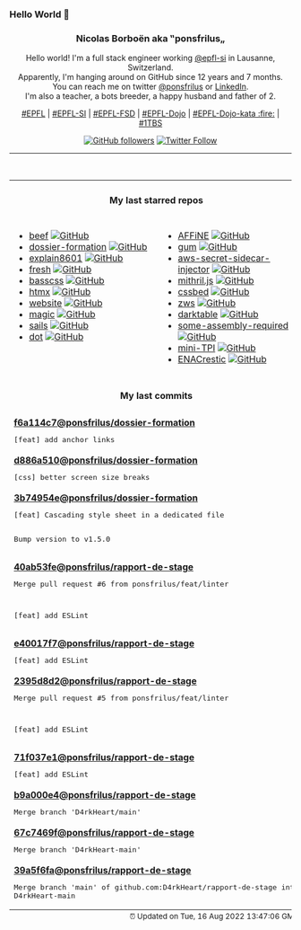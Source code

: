 ### Hello World 👋

<p align="center">
  <!-- use https://avatars.githubusercontent.com/u/176002?v=4 for your default github picture 
  <img src="https://raw.githubusercontent.com/ponsfrilus/ponsfrilus/master/img/ponsfrilus.png" title="Nicolas Borboën aka ‟ponsfrilus„" alt="Nicolas Borboën aka ‟ponsfrilus„" /> -->
  <h3 align="center">
    Nicolas Borboën aka ‟ponsfrilus„
  </h3>
  <p align="center">
    Hello world! I'm a full stack engineer working <a href="https://github.com/epfl-si">@epfl-si</a> in Lausanne, Switzerland.
    <br />Apparently, I'm hanging around on GitHub since 12 years and 7 months.
    <br />You can reach me on twitter <a href="https://twitter.com/ponsfrilus">@ponsfrilus</a> or <a href="http://linkedin.com/in/nicolasborboen">LinkedIn</a>.
    <br />I'm also a teacher, a bots breeder, a happy husband and father of 2.
  </p>
  <p align="center">
    <a href="https://www.epfl.ch">#EPFL</a> | 
    <a href="https://github.com/epfl-si/">#EPFL-SI</a> | 
    <a href="https://github.com/epfl-fsd">#EPFL-FSD</a> | 
    <a href="https://github.com/topics/epfl-dojo">#EPFL-Dojo</a> | 
    <a href="https://github.com/topics/epfl-dojo-kata">#EPFL-Dojo-kata :fire:</a> | 
    <a href="https://en.wikipedia.org/wiki/Indentation_style#Variant:_1TBS_(OTBS)">#1TBS</a>
  </p>
  <p align="center">
    <a href="https://github.com/ponsfrilus"><img alt="GitHub followers" src="https://img.shields.io/github/followers/ponsfrilus?label=Follow%20me%20on%20github&style=social"></a>
    <a href="https://twitter.com/ponsfrilus"><img alt="Twitter Follow" src="https://img.shields.io/twitter/follow/ponsfrilus?label=follow%20me%20on%20twitter&style=social"></a>
  </p>
  </p><hr><table align="center">
<tr>
<td colspan="2" align="center"><h4>My last starred repos</h4></td>
</tr>
<tr>
<td valign="top">
<ul>
<li>
<a href="https://github.com/beefproject/beef" title="The Browser Exploitation Framework Project" target="_blank">beef</a>&nbsp;<a href="https://github.com/beefproject/beef" title="The Browser Exploitation Framework Project" target="_blank"><img src="https://img.shields.io/github/stars/beefproject/beef?style=social" alt="GitHub"></a>
</li>
<li>
<a href="https://github.com/ponsfrilus/dossier-formation" title="Site pour le dossier de formation des apprentis informaticiens CFC" target="_blank">dossier-formation</a>&nbsp;<a href="https://github.com/ponsfrilus/dossier-formation" title="Site pour le dossier de formation des apprentis informaticiens CFC" target="_blank"><img src="https://img.shields.io/github/stars/ponsfrilus/dossier-formation?style=social" alt="GitHub"></a>
</li>
<li>
<a href="https://github.com/dokutan/explain8601" title="Convert an ISO 8601 expression to a human readable description" target="_blank">explain8601</a>&nbsp;<a href="https://github.com/dokutan/explain8601" title="Convert an ISO 8601 expression to a human readable description" target="_blank"><img src="https://img.shields.io/github/stars/dokutan/explain8601?style=social" alt="GitHub"></a>
</li>
<li>
<a href="https://github.com/denoland/fresh" title="The next-gen web framework." target="_blank">fresh</a>&nbsp;<a href="https://github.com/denoland/fresh" title="The next-gen web framework." target="_blank"><img src="https://img.shields.io/github/stars/denoland/fresh?style=social" alt="GitHub"></a>
</li>
<li>
<a href="https://github.com/basscss/basscss" title="Low-level CSS Toolkit – the original Functional/Utility/Atomic CSS library" target="_blank">basscss</a>&nbsp;<a href="https://github.com/basscss/basscss" title="Low-level CSS Toolkit – the original Functional/Utility/Atomic CSS library" target="_blank"><img src="https://img.shields.io/github/stars/basscss/basscss?style=social" alt="GitHub"></a>
</li>
<li>
<a href="https://github.com/bigskysoftware/htmx" title="</> htmx - high power tools for HTML" target="_blank">htmx</a>&nbsp;<a href="https://github.com/bigskysoftware/htmx" title="</> htmx - high power tools for HTML" target="_blank"><img src="https://img.shields.io/github/stars/bigskysoftware/htmx?style=social" alt="GitHub"></a>
</li>
<li>
<a href="https://github.com/zws-im/website" title="Website for ZWS" target="_blank">website</a>&nbsp;<a href="https://github.com/zws-im/website" title="Website for ZWS" target="_blank"><img src="https://img.shields.io/github/stars/zws-im/website?style=social" alt="GitHub"></a>
</li>
<li>
<a href="https://github.com/nettlep/magic" title="Scanner for decks of cards with bar codes printed on card edges" target="_blank">magic</a>&nbsp;<a href="https://github.com/nettlep/magic" title="Scanner for decks of cards with bar codes printed on card edges" target="_blank"><img src="https://img.shields.io/github/stars/nettlep/magic?style=social" alt="GitHub"></a>
</li>
<li>
<a href="https://github.com/balderdashy/sails" title="Realtime MVC Framework for Node.js" target="_blank">sails</a>&nbsp;<a href="https://github.com/balderdashy/sails" title="Realtime MVC Framework for Node.js" target="_blank"><img src="https://img.shields.io/github/stars/balderdashy/sails?style=social" alt="GitHub"></a>
</li>
<li>
<a href="https://github.com/sensity-ai/dot" title="The Deepfake Offensive Toolkit" target="_blank">dot</a>&nbsp;<a href="https://github.com/sensity-ai/dot" title="The Deepfake Offensive Toolkit" target="_blank"><img src="https://img.shields.io/github/stars/sensity-ai/dot?style=social" alt="GitHub"></a>
</li>
</ul>
<img width="450" height="1" /></td>
<td valign="top">
<ul>
<li>
<a href="https://github.com/toeverything/AFFiNE" title="There can be more than Notion and Miro. Affine is a next-gen knowledge base that brings planning, sorting and creating all together. Privacy first, open-source, customizable and ready to use. " target="_blank">AFFiNE</a>&nbsp;<a href="https://github.com/toeverything/AFFiNE" title="There can be more than Notion and Miro. Affine is a next-gen knowledge base that brings planning, sorting and creating all together. Privacy first, open-source, customizable and ready to use. " target="_blank"><img src="https://img.shields.io/github/stars/toeverything/AFFiNE?style=social" alt="GitHub"></a>
</li>
<li>
<a href="https://github.com/charmbracelet/gum" title="A tool for glamorous shell scripts 🎀" target="_blank">gum</a>&nbsp;<a href="https://github.com/charmbracelet/gum" title="A tool for glamorous shell scripts 🎀" target="_blank"><img src="https://img.shields.io/github/stars/charmbracelet/gum?style=social" alt="GitHub"></a>
</li>
<li>
<a href="https://github.com/aws-samples/aws-secret-sidecar-injector" title="Kubernetes mutating webhook to fetch secrets from AWS Secrets Manager" target="_blank">aws-secret-sidecar-injector</a>&nbsp;<a href="https://github.com/aws-samples/aws-secret-sidecar-injector" title="Kubernetes mutating webhook to fetch secrets from AWS Secrets Manager" target="_blank"><img src="https://img.shields.io/github/stars/aws-samples/aws-secret-sidecar-injector?style=social" alt="GitHub"></a>
</li>
<li>
<a href="https://github.com/MithrilJS/mithril.js" title="A JavaScript Framework for Building Brilliant Applications" target="_blank">mithril.js</a>&nbsp;<a href="https://github.com/MithrilJS/mithril.js" title="A JavaScript Framework for Building Brilliant Applications" target="_blank"><img src="https://img.shields.io/github/stars/MithrilJS/mithril.js?style=social" alt="GitHub"></a>
</li>
<li>
<a href="https://github.com/ubershmekel/cssbed" title="Test bed for simple css resets that make your static page nice without classes." target="_blank">cssbed</a>&nbsp;<a href="https://github.com/ubershmekel/cssbed" title="Test bed for simple css resets that make your static page nice without classes." target="_blank"><img src="https://img.shields.io/github/stars/ubershmekel/cssbed?style=social" alt="GitHub"></a>
</li>
<li>
<a href="https://github.com/zws-im/zws" title="Shorten URLs using invisible spaces" target="_blank">zws</a>&nbsp;<a href="https://github.com/zws-im/zws" title="Shorten URLs using invisible spaces" target="_blank"><img src="https://img.shields.io/github/stars/zws-im/zws?style=social" alt="GitHub"></a>
</li>
<li>
<a href="https://github.com/darktable-org/darktable" title="darktable is an open source photography workflow application and raw developer" target="_blank">darktable</a>&nbsp;<a href="https://github.com/darktable-org/darktable" title="darktable is an open source photography workflow application and raw developer" target="_blank"><img src="https://img.shields.io/github/stars/darktable-org/darktable?style=social" alt="GitHub"></a>
</li>
<li>
<a href="https://github.com/hackclub/some-assembly-required" title="An approachable introduction to assembly." target="_blank">some-assembly-required</a>&nbsp;<a href="https://github.com/hackclub/some-assembly-required" title="An approachable introduction to assembly." target="_blank"><img src="https://img.shields.io/github/stars/hackclub/some-assembly-required?style=social" alt="GitHub"></a>
</li>
<li>
<a href="https://github.com/SaphireVert/mini-TPI" title="null" target="_blank">mini-TPI</a>&nbsp;<a href="https://github.com/SaphireVert/mini-TPI" title="null" target="_blank"><img src="https://img.shields.io/github/stars/SaphireVert/mini-TPI?style=social" alt="GitHub"></a>
</li>
<li>
<a href="https://github.com/EPFL-ENAC/ENACrestic" title="Simplify Ubuntu users to use restic for their desktop backup" target="_blank">ENACrestic</a>&nbsp;<a href="https://github.com/EPFL-ENAC/ENACrestic" title="Simplify Ubuntu users to use restic for their desktop backup" target="_blank"><img src="https://img.shields.io/github/stars/EPFL-ENAC/ENACrestic?style=social" alt="GitHub"></a>
</li>
</ul>
<img width="450" height="1" /></td>
</tr>
<tr>
<td colspan="2" align="center"><h4>My last commits</h4></td>
</tr>
<tr>
        <td colspan="2">
          <div><strong><a href="https://api.github.com/repos/ponsfrilus/dossier-formation/commits/f6a114c7b6d8a29aaebdf4e03d0cb5638deb894a" title="2022-08-12T14:59:45.000+02:00" target="_blank">f6a114c7</a><a href="https://github.com/ponsfrilus">@ponsfrilus</a><a href="https://github.com/ponsfrilus/dossier-formation" title="Site pour le dossier de formation des apprentis informaticiens CFC">/dossier-formation</a></strong></div>
          <pre>[feat] add anchor links</pre>
        </td>
        </tr><tr>
        <td colspan="2">
          <div><strong><a href="https://api.github.com/repos/ponsfrilus/dossier-formation/commits/d886a51025483b75c4160d4572743060dd537a3e" title="2022-08-12T14:10:17.000+02:00" target="_blank">d886a510</a><a href="https://github.com/ponsfrilus">@ponsfrilus</a><a href="https://github.com/ponsfrilus/dossier-formation" title="Site pour le dossier de formation des apprentis informaticiens CFC">/dossier-formation</a></strong></div>
          <pre>[css] better screen size breaks</pre>
        </td>
        </tr><tr>
        <td colspan="2">
          <div><strong><a href="https://api.github.com/repos/ponsfrilus/dossier-formation/commits/3b74954e04259fbd197b47e5a8bf474410277ca3" title="2022-08-12T13:54:10.000+02:00" target="_blank">3b74954e</a><a href="https://github.com/ponsfrilus">@ponsfrilus</a><a href="https://github.com/ponsfrilus/dossier-formation" title="Site pour le dossier de formation des apprentis informaticiens CFC">/dossier-formation</a></strong></div>
          <pre>[feat] Cascading style sheet in a dedicated file

Bump version to v1.5.0</pre>
        </td>
        </tr><tr>
        <td colspan="2">
          <div><strong><a href="https://api.github.com/repos/ponsfrilus/rapport-de-stage/commits/40ab53fe3a3bcd09ca3b8e89d195722095f3d5c3" title="2022-08-10T14:41:54.000+02:00" target="_blank">40ab53fe</a><a href="https://github.com/ponsfrilus">@ponsfrilus</a><a href="https://github.com/ponsfrilus/rapport-de-stage" title="null">/rapport-de-stage</a></strong></div>
          <pre>Merge pull request #6 from ponsfrilus/feat/linter

[feat] add ESLint</pre>
        </td>
        </tr><tr>
        <td colspan="2">
          <div><strong><a href="https://api.github.com/repos/ponsfrilus/rapport-de-stage/commits/e40017f7f3b52e7863ed14daa816e33b8865fa24" title="2022-08-10T14:39:28.000+02:00" target="_blank">e40017f7</a><a href="https://github.com/ponsfrilus">@ponsfrilus</a><a href="https://github.com/ponsfrilus/rapport-de-stage" title="null">/rapport-de-stage</a></strong></div>
          <pre>[feat] add ESLint</pre>
        </td>
        </tr><tr>
        <td colspan="2">
          <div><strong><a href="https://api.github.com/repos/ponsfrilus/rapport-de-stage/commits/2395d8d204f73a1204564f3731e8b54e2e4e376e" title="2022-08-10T09:54:26.000+02:00" target="_blank">2395d8d2</a><a href="https://github.com/ponsfrilus">@ponsfrilus</a><a href="https://github.com/ponsfrilus/rapport-de-stage" title="null">/rapport-de-stage</a></strong></div>
          <pre>Merge pull request #5 from ponsfrilus/feat/linter

[feat] add ESLint</pre>
        </td>
        </tr><tr>
        <td colspan="2">
          <div><strong><a href="https://api.github.com/repos/ponsfrilus/rapport-de-stage/commits/71f037e1648c42d81e22df24e18b5c8d9f3fe907" title="2022-08-10T09:53:50.000+02:00" target="_blank">71f037e1</a><a href="https://github.com/ponsfrilus">@ponsfrilus</a><a href="https://github.com/ponsfrilus/rapport-de-stage" title="null">/rapport-de-stage</a></strong></div>
          <pre>[feat] add ESLint</pre>
        </td>
        </tr><tr>
        <td colspan="2">
          <div><strong><a href="https://api.github.com/repos/ponsfrilus/rapport-de-stage/commits/b9a000e451bd5e9b5092e1188ffe6820547bd646" title="2022-08-10T09:31:33.000+02:00" target="_blank">b9a000e4</a><a href="https://github.com/ponsfrilus">@ponsfrilus</a><a href="https://github.com/ponsfrilus/rapport-de-stage" title="null">/rapport-de-stage</a></strong></div>
          <pre>Merge branch 'D4rkHeart/main'</pre>
        </td>
        </tr><tr>
        <td colspan="2">
          <div><strong><a href="https://api.github.com/repos/ponsfrilus/rapport-de-stage/commits/67c7469fec55bb0657e666c6f428e0c3faa97292" title="2022-08-10T09:31:21.000+02:00" target="_blank">67c7469f</a><a href="https://github.com/ponsfrilus">@ponsfrilus</a><a href="https://github.com/ponsfrilus/rapport-de-stage" title="null">/rapport-de-stage</a></strong></div>
          <pre>Merge branch 'D4rkHeart-main'</pre>
        </td>
        </tr><tr>
        <td colspan="2">
          <div><strong><a href="https://api.github.com/repos/ponsfrilus/rapport-de-stage/commits/39a5f6fabb550560c136f5191594d4f1f1d0961d" title="2022-08-10T09:31:07.000+02:00" target="_blank">39a5f6fa</a><a href="https://github.com/ponsfrilus">@ponsfrilus</a><a href="https://github.com/ponsfrilus/rapport-de-stage" title="null">/rapport-de-stage</a></strong></div>
          <pre>Merge branch 'main' of github.com:D4rkHeart/rapport-de-stage into D4rkHeart-main</pre>
        </td>
        </tr><tfoot>
<tr>
<td colspan="2" align="right">
<img width="900" height="1" />
<small>⏰ Updated on Tue, 16 Aug 2022 13:47:06 GMT</small>
</td>
</tr>
</tfoot>
<br />
</table>
